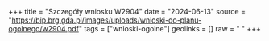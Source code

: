 +++
title = "Szczegóły wniosku W2904"
date = "2024-06-13"
source = "https://bip.brg.gda.pl/images/uploads/wnioski-do-planu-ogolnego/w2904.pdf"
tags = ["wnioski-ogolne"]
geolinks = []
raw = " "
+++





